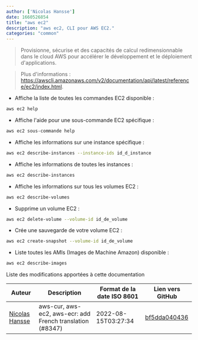 ```yaml
---
author: ['Nicolas Hansse']
date: 1660526854
title: "aws ec2"
description: "aws ec2, CLI pour AWS EC2."
categories: "common"
---
```

> Provisionne, sécurise et des capacités de calcul redimensionnable dans le cloud AWS pour accélérer le développement et le déploiement d'applications.

> Plus d'informations : <https://awscli.amazonaws.com/v2/documentation/api/latest/reference/ec2/index.html>.

- Affiche la liste de toutes les commandes EC2 disponible :

```bash
aws ec2 help
```

- Affiche l'aide pour une sous-commande EC2 spécifique :

```bash
aws ec2 sous-commande help
```

- Affiche les informations sur une instance spécifique :

```bash
aws ec2 describe-instances --instance-ids id_d_instance
```

- Affiche les informations de toutes les instances :

```bash
aws ec2 describe-instances
```

- Affiche les informations sur tous les volumes EC2 :

```bash
aws ec2 describe-volumes
```

- Supprime un volume EC2 :

```bash
aws ec2 delete-volume --volume-id id_de_volume
```

- Crée une sauvegarde de votre volume EC2 :

```bash
aws ec2 create-snapshot --volume-id id_de_volume
```

- Liste toutes les AMIs (Images de Machine Amazon) disponible :

```bash
aws ec2 describe-images
```
Liste des modifications apportées à cette documentation


Auteur | Description | Format de la date ISO 8601 | Lien vers GitHub
------|-----|-----|-----
[Nicolas Hansse](mailto:nico.hansse@gmail.com) | aws-cur, aws-ec2, aws-ecr: add French translation (#8347) | 2022-08-15T03:27:34 | [bf5dda040436](https://github.com/tldr-pages/tldr/commit/bf5dda0404366824635ab6c4ef4f7572d7a2d334)

